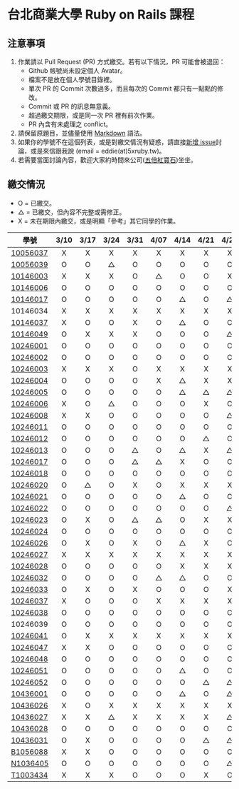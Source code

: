 # 台北商業大學 Ruby on Rails 課程

## 注意事項

1. 作業請以 Pull Request (PR) 方式繳交。若有以下情況，PR 可能會被退回：
   * Github 帳號尚未設定個人 Avatar。
   * 檔案不是放在個人學號目錄裡。
   * 單次 PR 的 Commit 次數過多，而且每次的 Commit 都只有一點點的修改。
   * Commit 或 PR 的訊息無意義。
   * 超過繳交期限，或是同一次 PR 裡有前次作業。
   * PR 內含有未處理之 conflict。
2. 請保留原題目，並儘量使用 [Markdown](http://daringfireball.net/projects/markdown/) 語法。
3. 如果你的學號不在這個列表，或是對繳交情況有疑惑，請直接[新增 issue](https://github.com/kaochenlong/ntub_homework/issues/new)討論，或是來信跟我說 (email = eddie(at)5xruby.tw)。
4. 若需要當面討論內容，歡迎大家約時間來公司([五倍紅寶石](https://5xruby.tw/))坐坐。

## 繳交情況

* O = 已繳交。
* △ = 已繳交，但內容不完整或需修正。
* X = 未在期限內繳交，或是明顯「參考」其它同學的作業。

| 學號      |  3/10  |  3/17  |  3/24  |  3/31  |  4/07  |  4/14  |  4/21  |  4/28  |  5/12  |  5/19  |  5/26  |  6/2  |
| --------- |:------:|:------:|:------:|:------:|:------:|:------:|:------:|:------:|:------:|:------:|:------:|:------:|
| [10056037](https://github.com/Kelvin513)  | X | X | X | X | X | X | X | X | | | | |
| [10056039](https://github.com/michael85731)  | O | O | △ | O | O | O | O | O | O | | | |
| [10146003](https://github.com/r3850355)  | X | X | X | O | △ | O | O | X | △ | | | |
| [10146006](https://github.com/benjak135765)  | O | O | O | O | O | O | O | O | △ | | | |
| [10146017](https://github.com/zerox12311)  | O | O | O | O | O | △ | O | △ | O | | | |
| 10146034  | X | X | X | X | X | X | X | X | | | | |
| [10146037](https://github.com/a31011andy)  | X | O | O | X | O | △  | O | O | | | | |
| [10146049](https://github.com/BrookJ)  | O | X | X | X | O | O | O | △ | | | | |
| [10246001](https://github.com/Lai10)  | O | O | O | O | O | O | O | O | O | | | |
| [10246002](https://github.com/fanyaping)  | O | O | O | O | O | O | O | O | O | | | |
| [10246003](https://github.com/r3850355)  | X | X | X | O | X | X | X | X | | | | |
| [10246004](https://github.com/Casky1108)  | O | O | O | O | X | △ | X | X | | | | |
| [10246005](https://github.com/OtakuXavier)  | O | O | O | O | O | △ | △ | △ | | | | |
| [10246006](https://github.com/taiwanboy)  | X | O | △ | O | O | O | X | O | | | | |
| [10246008](https://github.com/a36love3)  | X | X | O | O | O | O | O | △ | | | | |
| [10246011](https://github.com/lin19960729)  | O | O | O | O | O | O | O | O | | | | |
| [10246012](https://github.com/stefsun1126)  | O | O | O | O | O | O | △ | O | O | | | |
| [10246013](https://github.com/10246013)  | O | O | O | △ | O | △ | X | △ | | | | |
| [10246017](https://github.com/a9261020)  | O | O | O | △ | △ | X | O | O | | | | |
| [10246018](https://github.com/shuzhenWu)  | O | O | O | O | O | O | O | O | O | | | |
| [10246020](https://github.com/z789000d)  | O | △ | O | X | O | X | X | X | | | | |
| [10246021](https://github.com/yulilin)  | O | O | O | O | O | △ | O | O | O | | | |
| [10246022](https://github.com/w6812763cm)  | O | O | O | O | O | O | O | △ | O | | | |
| [10246023](https://github.com/tsy9005)  | O | X | O | △ | △ | O | X | X | | | | |
| [10246024](https://github.com/k19953014)  | O | O | O | O | O | O | O | O | O | | | |
| [10246026](https://github.com/tim64195419)  | O | X | O | X | O | △ | X | O | | | | |
| [10246027](https://github.com/s033742458)  | X | X | X | X | X | X | X | X | | | | |
| [10246028](https://github.com/ntub10246028)  | O | O | O | O | O | X | X | X | | | | |
| [10246032](https://github.com/lambdaTW)  | O | O | O | O | △  | △  | O | O | | | | |
| [10246033](https://github.com/louis0630)  | O | X | O | X | O | O | O | X | | | | |
| [10246037](https://github.com/withney93) | X | O | O | O | X | X | X | X | | | | |
| [10246038](https://github.com/zhongyixuan)  | O | O | O | O | O | O | O | O | O | | | |
| 10246039  | O | O | O | O | O | O | O | O | O | | | |
| [10246041](https://github.com/x252566)  | O | X | X | X | X | X | X | X | | | | |
| [10246047](https://github.com/afresh30508)  | X | X | O | O | O | O | O | O | | | | |
| [10246048](https://github.com/tyu012206)  | O | O | O | O | O | O | O | O | O | | | |
| [10246051](https://github.com/jiaxinxin)  | O | O | O | O | O | △ | O | O | O | | | |
| [10246052](https://github.com/zz5826578)  | O | O | O | O | O | O | △ | △ | | | | |
| [10436001](https://github.com/p129894881)  | O | O | O | O | O | △ | O | △ | O | | | |
| [10436026](https://github.com/artery11348)  | X | O | X | X | X | X | X | X | | | | |
| [10436027](https://github.com/s033742458)  | X | X | △ | X | X | X | X | △ | | | | |
| [10436028](https://github.com/Hsiao-Chin-Liang)  | O | O | O | O | O | O | O | O | O | | | |
| [10436031](https://github.com/Lin-Zuyang)  | O | X | O | O | O | O | △ | △ | O | | | |
| [B1056088](https://github.com/jc-hsu)  | X | X | O | O | O | O | O | O | O | | | |
| [N1036405](https://github.com/silvia0223y)  | O | O | O | O | O | O | O | △ | | | | |
| [T1003434](https://github.com/telsaiori)  | X | X | X | O | O | O | X | O | | | | |
